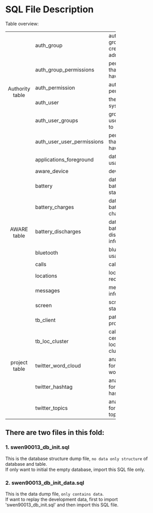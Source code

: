 # SQL File Description
Table overview:
 <table class="relative-table wrapped confluenceTable stickyTableHeaders" style="width: 68.4381%; padding: 0px;" resolved="">
    <thead class="tableFloatingHeaderOriginal" style="position: static; margin-top: 0px; left: 345.989px; z-index: 3; width: 971px; top: 40px;">
    </thead>
    <thead class="tableFloatingHeader" style="display: none;"><tr>
      <th class="confluenceTh"><br></th><th class="confluenceTh">Table Name</th>
      <th class="confluenceTh">Comment</th>
    </tr>
    </thead>
    <colgroup>
      <col style="width: 21.6118%;">
      <col style="width: 45.5946%;">
      <col style="width: 32.7994%;">
    </colgroup>
    <tbody>
    <tr>
      <td style="text-align: center;" rowspan="6" class="confluenceTd">Authority table</td>
      <td colspan="1" class="confluenceTd">auth_group</td>
      <td colspan="1" class="confluenceTd">authority group created by administrator</td>
    </tr>
    <tr>
      <td colspan="1" class="confluenceTd">auth_group_permissions</td>
      <td colspan="1" class="confluenceTd">permissions that groups have&nbsp;</td>
    </tr>
    <tr>
      <td colspan="1" class="confluenceTd">auth_permission</td>
      <td colspan="1" class="confluenceTd">authority permissions</td>
    </tr>
    <tr>
      <td colspan="1" class="confluenceTd">auth_user</td>
      <td colspan="1" class="confluenceTd">the user of system</td>
    </tr>
    <tr>
      <td colspan="1" class="confluenceTd">auth_user_groups</td>
      <td colspan="1" class="confluenceTd">groups that users belong to</td>
    </tr>
    <tr>
      <td colspan="1" class="confluenceTd">auth_user_user_permissions</td>
      <td colspan="1" class="confluenceTd">permissions that user have</td>
    </tr>
    <tr>
      <td style="text-align: center;" rowspan="10" class="confluenceTd">AWARE table</td>
      <td class="confluenceTd">applications_foreground</td>
      <td class="confluenceTd">data for app usage</td>
    </tr>
    <tr>
      <td class="confluenceTd">aware_device</td>
      <td class="confluenceTd">device info</td>
    </tr>
    <tr>
      <td class="confluenceTd">battery</td>
      <td class="confluenceTd">data for battery status</td>
    </tr>
    <tr>
      <td colspan="1" class="confluenceTd">battery_charges</td>
      <td colspan="1" class="confluenceTd">data for battery charges info</td>
    </tr>
    <tr>
      <td colspan="1" class="confluenceTd">battery_discharges</td>
      <td colspan="1" class="confluenceTd">data for battery discharges info</td>
    </tr>
    <tr>
      <td colspan="1" class="confluenceTd">bluetooth</td>
      <td colspan="1" class="confluenceTd">bluetooth usage</td>
    </tr>
    <tr>
      <td colspan="1" class="confluenceTd">calls</td>
      <td colspan="1" class="confluenceTd">calls info</td>
    </tr>
    <tr>
      <td colspan="1" class="confluenceTd">locations</td>
      <td colspan="1" class="confluenceTd">locations record</td>
    </tr>
    <tr>
      <td colspan="1" class="confluenceTd">messages</td>
      <td colspan="1" class="confluenceTd">messages info</td>
    </tr>
    <tr>
      <td colspan="1" class="confluenceTd">screen</td>
      <td colspan="1" class="confluenceTd">screen status</td>
    </tr>
    <tr>
      <td style="text-align: center;" rowspan="6" class="confluenceTd">project table</td>
      <td colspan="1" class="confluenceTd">tb_client</td>
      <td colspan="1" class="confluenceTd">patient profile</td>
    </tr>
    <tr>
      <td colspan="1" class="confluenceTd">tb_loc_cluster</td>
      <td colspan="1" class="confluenceTd">calculate the centroid of location cluster</td>
    </tr>
    <tr>
      <td colspan="1" class="confluenceTd">twitter_word_cloud</td>
      <td colspan="1" class="confluenceTd">analysis data for twitter word cloud</td>
    </tr>
    <tr>
      <td colspan="1" class="confluenceTd">twitter_hashtag</td>
      <td colspan="1" class="confluenceTd">analysis data for twitter hashtag</td>
    </tr>
    <tr>
      <td colspan="1" class="confluenceTd">twitter_topics</td>
      <td colspan="1" class="confluenceTd">analysis data for twitter topics</td>
    </tr>
    </tbody>
  </table>

## There are two files in this fold:

### 1. swen90013_db_init.sql
This is the database structure dump file, `no data only structure` of database and table.<br>
If only want to initial the empty database, import this SQL file only.
  
### 2. swen90013_db_init_data.sql
 This is the data dump file, `only contains data`.<br>
If want to replay the development data, first to import 'swen90013_db_init.sql' and then import this SQL file.

